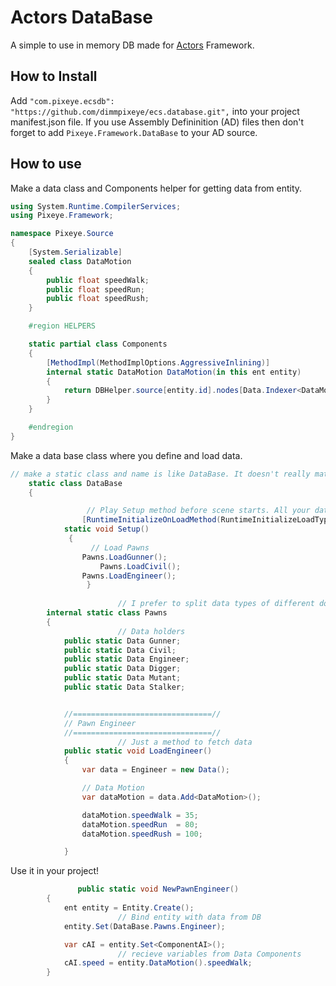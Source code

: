 # Actors DataBase
A simple to use in memory DB made for [Actors](https://github.com/dimmpixeye/ecs) Framework.

## How to Install
Add ```"com.pixeye.ecsdb": "https://github.com/dimmpixeye/ecs.database.git",``` into your project manifest.json file.
If you use Assembly Defininition (AD) files then don't forget to add ```Pixeye.Framework.DataBase``` to your AD source.

## How to use
Make a data class and Components helper for getting data from entity.
```csharp
using System.Runtime.CompilerServices;
using Pixeye.Framework;

namespace Pixeye.Source
{
	[System.Serializable]
	sealed class DataMotion
	{
		public float speedWalk;
		public float speedRun;
		public float speedRush;
	}

	#region HELPERS   

	static partial class Components
	{
		[MethodImpl(MethodImplOptions.AggressiveInlining)]
		internal static DataMotion DataMotion(in this ent entity)
		{
			return DBHelper.source[entity.id].nodes[Data.Indexer<DataMotion>.ID] as DataMotion;
		}
	}

	#endregion
}
```

Make a data base class where you define and load data.
```csharp	
// make a static class and name is like DataBase. It doesn't really matter.
	static class DataBase
	{

                 // Play Setup method before scene starts. All your data loading stuff goes here.
                [RuntimeInitializeOnLoadMethod(RuntimeInitializeLoadType.BeforeSceneLoad)]
	        static void Setup()
	         {
	              // Load Pawns
		        Pawns.LoadGunner();
	                Pawns.LoadCivil();
		        Pawns.LoadEngineer();
                 }
     
                        // I prefer to split data types of different domains into nested classes.
		internal static class Pawns
		{               
                        // Data holders
			public static Data Gunner;
			public static Data Civil;
			public static Data Engineer;
			public static Data Digger;
			public static Data Mutant;
			public static Data Stalker;


			//===============================//
			// Pawn Engineer
			//===============================//
                        // Just a method to fetch data
			public static void LoadEngineer()
			{
				var data = Engineer = new Data();

				// Data Motion
				var dataMotion = data.Add<DataMotion>();

				dataMotion.speedWalk = 35;
				dataMotion.speedRun  = 80;
				dataMotion.speedRush = 100;

			}
  ```

Use it in your project!
```csharp
               public static void NewPawnEngineer()
		{
			ent entity = Entity.Create();
                        // Bind entity with data from DB
			entity.Set(DataBase.Pawns.Engineer);

			var cAI = entity.Set<ComponentAI>();
                        // recieve variables from Data Components
			cAI.speed = entity.DataMotion().speedWalk;
		}

```


